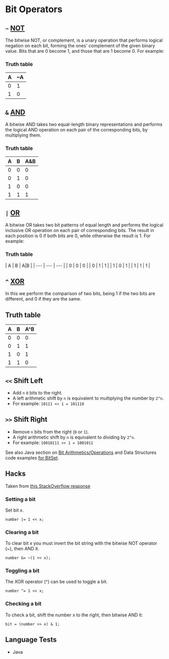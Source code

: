 # Bit Operators

## `~` [NOT](https://en.wikipedia.org/wiki/Bitwise_operation#NOT)
The bitwise NOT, or complement, is a unary operation that performs logical negation on each bit, forming the ones' complement of the given binary value. Bits that are 0 become 1, and those that are 1 become 0. For example:

### Truth table
| A | ~A |
| --- | --- |
| 0 | 1 |
| 1 | 0 |

## `&` [AND](https://en.wikipedia.org/wiki/Bitwise_operation#AND)
A bitwise AND takes two equal-length binary representations and performs the logical AND operation on each pair of the corresponding bits, by multiplying them. 

### Truth table
| A | B | A&B |
| --- | --- | --- |
| 0 | 0 | 0 |
| 0 | 1 | 0 |
| 1 | 0 | 0 |
| 1 | 1 | 1 |

## `|` [OR](https://en.wikipedia.org/wiki/Bitwise_operation#OR)
A bitwise OR takes two bit patterns of equal length and performs the logical inclusive OR operation on each pair of corresponding bits. The result in each position is 0 if both bits are 0, while otherwise the result is 1. For example:

### Truth table
| A | B | A|B |
| --- | --- | --- |
| 0 | 0 | 0 |
| 0 | 1 | 1 |
| 1 | 0 | 1 |
| 1 | 1 | 1 |

## `^` [XOR](https://en.wikipedia.org/wiki/Bitwise_operation#XOR)
In this we perform the comparison of two bits, being 1 if the two bits are different, and 0 if they are the same.

## Truth table
| A | B | A^B |
| --- | --- | --- |
| 0 | 0 | 0 |
| 0 | 1 | 1 |
| 1 | 0 | 1 |
| 1 | 1 | 0 |


## `<<` Shift Left

- Add `n` `0` bits to the right.
- A left arithmetic shift by `n` is equivalent to multiplying the number by `2^n`.
- For example: `10111 << 1 = 101110`

## `>>` Shift Right

- Remove `n` bits from the right (`0` or `1`).
- A right arithmetic shift by `n` is equivalent to dividing by `2^n`.
- For example: `10010111 >> 1 = 1001011`

See also Java section on [Bit Arithmetics/Operations](/java/java.md#bit-arithmeticsoperations) and Data Structures code examples [for BitSet](/basics/data-structures-code-examples.md#bitset).


## Hacks
Taken from [this StackOverflow response](http://stackoverflow.com/a/47990/2938519)

### Setting a bit
Set bit x.
```
number |= 1 << x;
```

### Clearing a bit
To clear bit x you must invert the bit string with the bitwise NOT operator (~), then AND it.
```
number &= ~(1 << x);
```

### Toggling a bit
The XOR operator (^) can be used to toggle a bit.
```
number ^= 1 << x;
```

### Checking a bit
To check a bit, shift the number x to the right, then bitwise AND it:
```
bit = (number >> x) & 1;
```

## Language Tests
- Java
